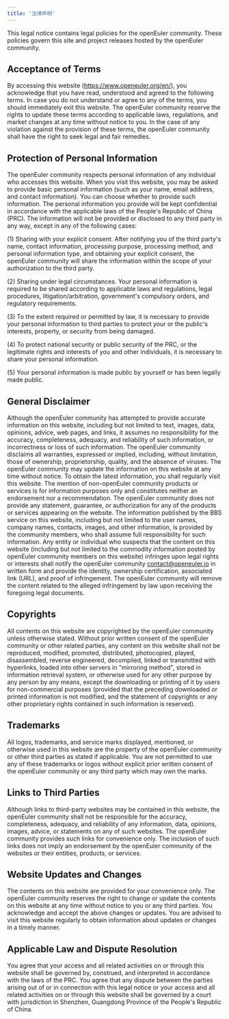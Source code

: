```yaml
---
title: '法律声明'
---
```


<!--  TODO: BANNER -->
<script setup>
import banner from '@/assets/banner-secondary.png';
import search from '@/assets/illustrations/search.png';

import BannerLevel2 from '@/components/BannerLevel2.vue';
</script>

<ClientOnly>
  <BannerLevel2
    :background-image="banner"
    background-text="LEGAL"
    title="LEGAL NOTICE"
    :illustration="search"
  />
</ClientOnly>
<div  style="margin-top:var(--o-spacing-h1)">

This legal notice contains legal policies for the openEuler community. These policies govern this site and project releases hosted by the openEuler community.

## Acceptance of Terms

By accessing this website (<https://www.openeuler.org/en/>), you acknowledge that you have read, understood and agreed to the following terms. In case you do not understand or agree to any of the terms, you should immediately exit this website. The openEuler community reserve the rights to update these terms according to applicable laws, regulations, and market changes at any time without notice to you. In the case of any violation against the provision of these terms, the openEuler community shall have the right to seek legal and fair remedies.

## Protection of Personal Information

The openEuler community respects personal information of any individual who accesses this website. When you visit this website, you may be asked to provide basic personal information (such as your name, email address, and contact information). You can choose whether to provide such information. The personal information you provide will be kept confidential in accordance with the applicable laws of the People's Republic of China (PRC). The information will not be provided or disclosed to any third party in any way, except in any of the following cases:

(1) Sharing with your explicit consent. After notifying you of the third party's name, contact information, processing purpose, processing method, and personal information type, and obtaining your explicit consent, the openEuler community will share the information within the scope of your authorization to the third party.

(2) Sharing under legal circumstances. Your personal information is required to be shared according to applicable laws and regulations, legal procedures, litigation/arbitration, government's compulsory orders, and regulatory requirements.

(3) To the extent required or permitted by law, it is necessary to provide your personal information to third parties to protect your or the public's interests, property, or security from being damaged.

(4) To protect national security or public security of the PRC, or the legitimate rights and interests of you and other individuals, it is necessary to share your personal information.

(5) Your personal information is made public by yourself or has been legally made public.

## General Disclaimer

Although the openEuler community has attempted to provide accurate information on this website, including but not limited to text, images, data, opinions, advice, web pages, and links, it assumes no responsibility for the accuracy, completeness, adequacy, and reliability of such information, or incorrectness or loss of such information. The openEuler community disclaims all warranties, expressed or implied, including, without limitation, those of ownership, proprietorship, quality, and the absence of viruses. The openEuler community may update the information on this website at any time without notice. To obtain the latest information, you shall regularly visit this website. The mention of non-openEuler community products or services is for information purposes only and constitutes neither an endorsement nor a recommendation. The openEuler community does not provide any statement, guarantee, or authorization for any of the products or services appearing on the website. The information published by the BBS service on this website, including but not limited to the user names, company names, contacts, images, and other information, is provided by the community members, who shall assume full responsibility for such information. Any entity or individual who suspects that the content on this website (including but not limited to the commodity information posted by openEuler community members on this website) infringes upon legal rights or interests shall notify the openEuler community <contact@openeuler.io> in written form and provide the identity, ownership certification, associated link (URL), and proof of infringement. The openEuler community will remove the content related to the alleged infringement by law upon receiving the foregoing legal documents.

## Copyrights

All contents on this website are copyrighted by the openEuler community unless otherwise stated. Without prior written consent of the openEuler community or other related parties, any content on this website shall not be reproduced, modified, promoted, distributed, photocopied, played, disassembled, reverse engineered, decompiled, linked or transmitted with hyperlinks, loaded into other servers in "mirroring method", stored in information retrieval system, or otherwise used for any other purpose by any person by any means, except the downloading or printing of it by users for non-commercial purposes (provided that the preceding downloaded or printed information is not modified, and the statement of copyrights or any other proprietary rights contained in such information is reserved).

## Trademarks

All logos, trademarks, and service marks displayed, mentioned, or otherwise used in this website are the property of the openEuler community or other third parties as stated if applicable. You are not permitted to use any of these trademarks or logos without explicit prior written consent of the openEuler community or any third party which may own the marks.

## Links to Third Parties

Although links to third-party websites may be contained in this website, the openEuler community shall not be responsible for the accuracy, completeness, adequacy, and reliability of any information, data, opinions, images, advice, or statements on any of such websites. The openEuler community provides such links for convenience only. The inclusion of such links does not imply an endorsement by the openEuler community of the websites or their entities, products, or services.

## Website Updates and Changes

The contents on this website are provided for your convenience only. The openEuler community reserves the right to change or update the contents on this website at any time without notice to you or any third parties. You acknowledge and accept the above changes or updates. You are advised to visit this website regularly to obtain information about updates or changes in a timely manner.

## Applicable Law and Dispute Resolution

You agree that your access and all related activities on or through this website shall be governed by, construed, and interpreted in accordance with the laws of the PRC. You agree that any dispute between the parties arising out of or in connection with this legal notice or your access and all related activities on or through this website shall be governed by a court with jurisdiction in Shenzhen, Guangdong Province of the People's Republic of China.

</div>
